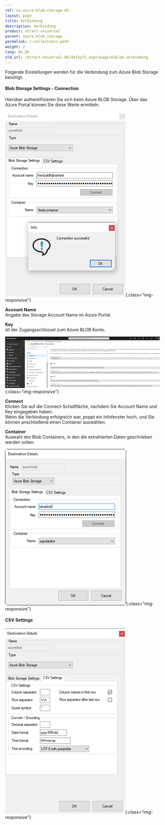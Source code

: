 ```yaml
---
ref: xu-azure-blob-storage-02
layout: page
title: Verbindung
description: Verbindung
product: xtract-universal
parent: azure_blob_storage
permalink: /:collection/:path
weight: 2
lang: de_DE
old_url: /Xtract-Universal-DE/default.aspx?pageid=blob-verbindung
---
```


Folgende Einstellungen werden für die Verbindung zum Azure Blob Storage benötigt.  

#### Blob Storage Settings - Connection

Hierüber authentifizieren Sie sich beim Azure BLOB Storage. Über das Azure Portal können Sie diese Werte ermitteln.

![xu-azure-blob-con-01](/img/content/xu-azure-blob-con-01.png){:class="img-responsive"}

**Account Name**<br>
Angabe des Storage Account Name im Azure Portal.

**Key**<br>
ist der Zugangsschlüssel zum Azure BLOB Konto.  

![azure-blob-access-keys](/img/content/azure-blob-access-keys.png){:class="img-responsive"}

**Connect**<br>
Klicken Sie auf die Connect-Schaltfläche, nachdem Sie Account Name und Key eingegeben haben. <br>
Wenn die Verbindung erfolgreich war, poppt ein Infofenster hoch, und Sie können anschließend einen Container auswählen.

**Container**<br>
Auswahl des Blob Containers, in den die extrahierten Daten geschrieben werden sollen.

![xu-azure-blob-con-02](/img/content/xu-azure-blob-con-02.png){:class="img-responsive"}

#### CSV Settings

![azure_blob_destination_settings_csv_settings](/img/content/azure_blob_destination_settings_csv_settings.png){:class="img-responsive"}

 
